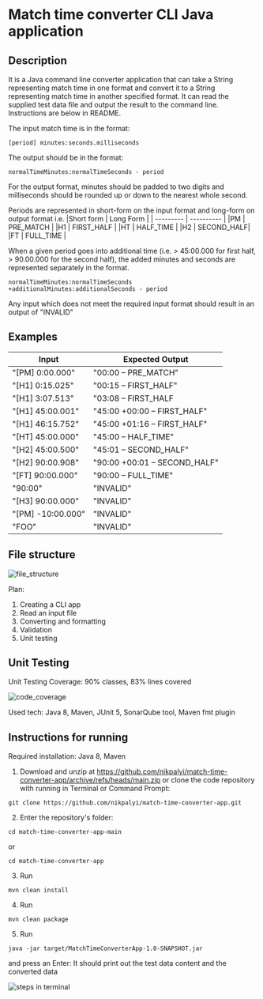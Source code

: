 # Match time converter CLI Java application

## Description
It is a Java command line converter application that can take a String representing match time in one format and convert it to a String representing match time in another specified format. 
It can read the supplied test data file and output the result to the command line. Instructions are below in README.

The input match time is in the format:
```
[period] minutes:seconds.milliseconds
```
The output should be in the format:
```
normalTimeMinutes:normalTimeSeconds - period
```
For the output format, minutes should be padded to two digits and milliseconds should be rounded
up or down to the nearest whole second.

Periods are represented in short-form on the input format and long-form on output format i.e.
|Short form | Long Form  |
| --------- | ---------- |
|PM         | PRE_MATCH  |
|H1         | FIRST_HALF |
|HT         | HALF_TIME  |
|H2         | SECOND_HALF|
|FT         | FULL_TIME  |

When a given period goes into additional time (i.e. > 45:00.000 for first half, > 90.00.000 for the second half), 
the added minutes and seconds are represented separately in the format.

```
normalTimeMinutes:normalTimeSeconds +additionalMinutes:additionalSeconds - period
```

Any input which does not meet the required input format should result in an output of "INVALID"

## Examples

| Input            | Expected Output              |
| -------------    | -------------                |
| "[PM] 0:00.000"  | "00:00 – PRE_MATCH"          |
| "[H1] 0:15.025"  | "00:15 – FIRST_HALF"         |
| "[H1] 3:07.513"  | "03:08 – FIRST_HALF          |
| "[H1] 45:00.001" | "45:00 +00:00 – FIRST_HALF"  |
| "[H1] 46:15.752" | "45:00 +01:16 – FIRST_HALF"  |
| "[HT] 45:00.000" | "45:00 – HALF_TIME"          |
| "[H2] 45:00.500" | "45:01 – SECOND_HALF"        |
| "[H2] 90:00.908" | "90:00 +00:01 – SECOND_HALF" |
| "[FT] 90:00.000" | "90:00 – FULL_TIME"          |
| "90:00"          | "INVALID"                    |
| "[H3] 90:00.000" | "INVALID"                    |
| "[PM] -10:00.000"| "INVALID"                    |
| "FOO"            | "INVALID"                    |

## File structure

![file_structure](src/main/resources/images/structure.png)

Plan:
1. Creating a CLI app
2. Read an input file
3. Converting and formatting
4. Validation
5. Unit testing

## Unit Testing

Unit Testing Coverage: 90% classes, 83% lines covered

![code_coverage](src/main/resources/images/coverage.png)

Used tech: Java 8, Maven, JUnit 5, SonarQube tool, Maven fmt plugin


## Instructions for running
Required installation: Java 8, Maven

1. Download and unzip at https://github.com/nikpalyi/match-time-converter-app/archive/refs/heads/main.zip or clone the code repository with running in Terminal or Command Prompt:
```
git clone https://github.com/nikpalyi/match-time-converter-app.git
```
2. Enter the repository's folder: 
```
cd match-time-converter-app-main
```
or
```
cd match-time-converter-app
```
3. Run 
```
mvn clean install
```
4. Run
```
mvn clean package
```
5. Run 
``` 
java -jar target/MatchTimeConverterApp-1.0-SNAPSHOT.jar
```
and press an Enter: It should print out the test data content and the converted data

![steps in terminal](src/main/resources/images/run.png)

